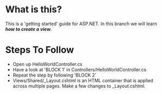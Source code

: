 # What is this?
This is a 'getting started' guide for ASP.NET. In this branch we will learn ***how to create a view***.

# Steps To Follow
- Open up HelloWorldController.cs
- Have a look at 'BLOCK 1' in Controllers/HelloWorldController.cs
- Repeat the step by following 'BLOCK 2'
- Views/Shared/_Layout.cshtml is an HTML container that is applied across multiple pages. Make a few changes to _Layout.cshtml.